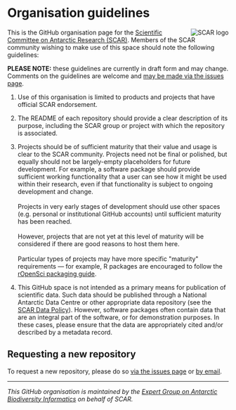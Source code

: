 # Organisation guidelines

<img align="right" src="https://avatars1.githubusercontent.com/u/22830629?s=200&v=4" alt="SCAR logo" />

This is the GitHub organisation page for the [Scientific Committee on Antarctic Research (SCAR)](https://www.scar.org/). Members of the SCAR community wishing to make use of this space should note the following guidelines:

**PLEASE NOTE:** these guidelines are currently in draft form and may change. Comments on the guidelines are welcome and [may be made via the issues page](https://github.com/SCAR/Organisation-Guidelines/issues).

1. Use of this organisation is limited to products and projects that have official SCAR endorsement.

1. The README of each repository should provide a clear description of its purpose, including the SCAR group or project with which the repository is associated.

1. Projects should be of sufficient maturity that their value and usage is clear to the SCAR community. Projects need not be final or polished, but equally should not be largely-empty placeholders for future development. For example, a software package should provide sufficient working functionality that a user can see how it might be used within their research, even if that functionality is subject to ongoing development and change.<br /><br />Projects in very early stages of development should use other spaces (e.g. personal or institutional GitHub accounts) until sufficient maturity has been reached.<br /><br />However, projects that are not yet at this level of maturity will be considered if there are good reasons to host them here.<br /><br />Particular types of projects may have more specific "maturity" requirements &mdash; for example, R packages are encouraged to follow the [rOpenSci packaging guide](https://github.com/ropensci/onboarding/blob/master/packaging_guide.md).

1. This GitHub space is not intended as a primary means for publication of scientific data. Such data should be published through a National Antarctic Data Centre or other appropriate data repository (see the [SCAR Data Policy](https://www.scar.org/scar_media/documents/scadm/SCAR_39_DataPolicy.pdf)). However, software packages often contain data that are an integral part of the software, or for demonstration purposes. In these cases, please ensure that the data are appropriately cited and/or described by a metadata record.

## Requesting a new repository

To request a new repository, please do so [via the issues page](https://github.com/SCAR/Organisation-Guidelines/issues/new?template=new-repository-request.md) or <a href="mailto:bdanis@ulb.ac.be?subject=SCAR GitHub repo request">by email</a>.

---

*This GitHub organisation is maintained by the [Expert Group on Antarctic Biodiversity Informatics](https://www.scar.org/science/egabi/abi/) on behalf of SCAR.*
